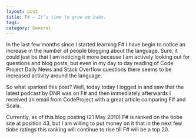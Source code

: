 ```yaml
---
layout: post
title: F# – It’s time to grow up baby.
tags: 
category: General
---
```

In the last few months since I started learning F# I have begin to notice an increase in the number of people blogging about the language. Sure, it could just be that I am noticing it more because I am actively looking out for questions and blog posts, but even in my day to day reading of Code Project Daily News and Stack Overflow questions there seems to be increased activity around the language.

So what sparked this post? Well, today today I logged in and saw that the latest podcast by DNR was on F# and then immediately afterwards I received an email from CodeProject with a great article comparing F# and Scala.

Currently, as of this blog posting (21 May 2010) F# is ranked on the tiobe site at position 43, but I am willing to put money on it that in the next few tiobe ratings this ranking will continue to rise till F# will be a top 20.
